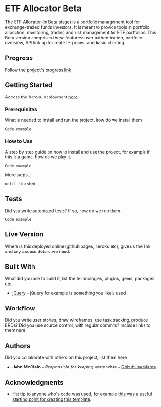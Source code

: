 # ETF Allocator Beta

The ETF Allocator (in Beta stage) is a portfolio management tool for exchange-traded funds investors. It is meant to provide tools in portfolio allocation, monitoring, trading and risk management for ETF portfolios. This Beta version comprises these features: user authentication, portfolio overview, API link up for real ETF prices, and basic charting. 

## Progress

Follow the project's progress [link](documentation/update.md)

## Getting Started

Access the heroku deployment [here](https://etfallocator.herokuapp.com/) 

### Prerequisites

What is needed to install and run the project, how do we install them

```
Code example
```

### How to Use

A step by step guide on how to install and use the project, for example if this is a game, how do we play it.

```
Code example
```

More steps...

```
until finished
```

## Tests

Did you write automated tests? If so, how do we run them.

```
Code example
```

## Live Version

Where is this deployed online \(github pages, heroku etc\), give us the link and any access details we need.

## Built With

What did you use to build it, list the technologies, plugins, gems, packages etc.

* [jQuery](http://jquery.com/) - jQuery for example is something you likely used

## Workflow

Did you write user stories, draw wireframes, use task tracking, produce ERDs? Did you use source control, with regular commits? Include links to them here.

## Authors

Did you collaborate with others on this project, list them here

* **John McClain** - _Responsible for keeping vests white_ - [GithubUserName](https://github.com/GithubUserName)

## Acknowledgments

* Hat tip to anyone who's code was used, for example [this was a useful starting point for creating this template](https://gist.github.com/PurpleBooth/109311bb0361f32d87a2).



